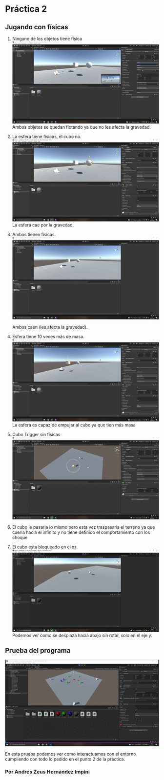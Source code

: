 # Práctica 2
## Jugando con físicas
1) Ninguno de los objetos tiene física
   ![sin fisicas](images/Sin%20fisicas.gif)
   Ambos objetos se quedan flotando ya que no les afecta la gravedad.

2) La esfera tiene físicas, el cubo no.
   ![Esfera si cubo no](images/Cubo%20No,%20Esfera%20si_Trim.gif)
   La esfera cae por la gravedad.

3) Ambos tienen físicas.
   ![Ambos fisica](images/Ambos%20fisica.gif)

    Ambos caen (les afecta la gravedad).

4) Esfera tiene 10 veces más de masa.
   ![Esfera 10 veces mas](images/Esfera%2010%20veces%20mas.gif)
   La esfera es capaz de empujar al cubo ya que tien más masa

5) Cubo Trigger sin físicas
   ![Cubo trigger](images/Cubo%20Trigger.gif)
  
6) El cubo le pasaria lo mismo pero esta vez traspasaria el terreno ya que caeria hacia el infinito y no tiene definido el comportamiento con los choque
   
7) El cubo esta bloqueado en el xz
   ![xz](images/Cubo,%20Esfera%20Choque,%20Bloqueado%20en%20el%20xz.gif)
   Podemos ver como se desplaza hacia abajo sin rotar, solo en el eje y.

## Prueba del programa

![prueba](images/Prueba%20general%20del%20programa.gif)

En esta prueba podemos ver como interactuamos con el entorno cumpliendo con todo lo pedido en el punto 2 de la práctica.

### Por Andrés Zeus Hernández Impini